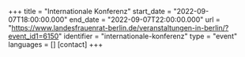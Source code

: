 +++
title = "Internationale Konferenz"
start_date = "2022-09-07T18:00:00.000"
end_date = "2022-09-07T22:00:00.000"
url = "https://www.landesfrauenrat-berlin.de/veranstaltungen-in-berlin/?event_id1=6150"
identifier = "internationale-konferenz"
type = "event"
languages = []
[contact]
+++